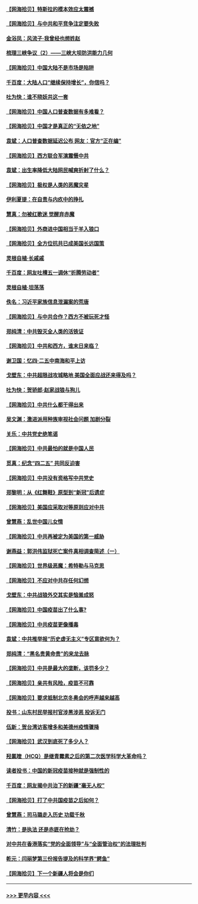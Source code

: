 #### [【网海拾贝】特斯拉的模本效应太震撼](../pages/nsc993/n12925626.md?t=05080152) 
#### [【网海拾贝】与中共和平竞争注定要失败](../pages/nsc993/n12923326.md?t=05080152) 
#### [金浴凤：风流子‧我曾经也想姓赵](../pages/nsc993/n12920911.md?t=05080152) 
#### [梳理三峡争议（2）——三峡大坝防洪能力几何](../pages/nsc993/n12920173.md?t=05080152) 
#### [【网海拾贝】中国大陆不是市场是陷阱](../pages/nsc993/n12920143.md?t=05080152) 
#### [千百度：大陆人口“继续保持增长”，你信吗？](../pages/nsc993/n12918946.md?t=05080152) 
#### [吐为快：谁不晓妖共这一套](../pages/nsc993/n12918941.md?t=05080152) 
#### [【网海拾贝】中国人口普查数据有多难看？](../pages/nsc993/n12917822.md?t=05080152) 
#### [【网海拾贝】中国才是真正的“无依之地”](../pages/nsc993/n12915845.md?t=05080152) 
#### [袁斌：人口普查数据延迟公布 网友：官方“正在编”](../pages/nsc993/n12915748.md?t=05080152) 
#### [【网海拾贝】西方联合军演震慑中共](../pages/nsc993/n12913466.md?t=05080152) 
#### [袁斌：出生率降低大陆网民喊爽折射了什么？](../pages/nsc993/n12913365.md?t=05080152) 
#### [【网海拾贝】极权是人类的恶魔灾星](../pages/nsc993/n12910697.md?t=05080152) 
#### [伊利夏提：在自责与内疚中的挣扎](../pages/nsc993/n12910493.md?t=05080152) 
#### [慧真：勿被红歌迷 觉醒弃赤魔](../pages/nsc993/n12910485.md?t=05080152) 
#### [【网海拾贝】外商进中国相当于羊入狼口](../pages/nsc993/n12908274.md?t=05080152) 
#### [【网海拾贝】全方位抗共已成美国长远国策](../pages/nsc993/n12906878.md?t=05080152) 
#### [灵根自植‧长戚戚](../pages/nsc993/n12905585.md?t=05080152) 
#### [千百度：网友吐槽五一调休“折腾劳动者”](../pages/nsc993/n12905934.md?t=05080152) 
#### [灵根自植‧坦荡荡](../pages/nsc993/n12905562.md?t=05080152) 
#### [佚名：习近平家族信息泄漏案的荒唐](../pages/nsc993/n12904705.md?t=05080152) 
#### [【网海拾贝】与中共合作？西方不被玩死才怪](../pages/nsc993/n12903873.md?t=05080152) 
#### [郑纯清：中共毁灭全人类的活铁证](../pages/nsc993/n12903785.md?t=05080152) 
#### [【网海拾贝】中共和西方，谁末日来临？](../pages/nsc993/n12903482.md?t=05080152) 
#### [谢卫国：忆四‧二五中南海和平上访](../pages/nsc993/n12902192.md?t=05080152) 
#### [戈壁东：中共超限战攻城略地 美国全面应战还来得及吗？](../pages/nsc993/n12902297.md?t=05080152) 
#### [吐为快：贺骄郎‧赵家战狼与狗儿](../pages/nsc993/n12902280.md?t=05080152) 
#### [【网海拾贝】中共什么都干得出来](../pages/nsc993/n12897500.md?t=05080152) 
#### [吴文渊：激进派用种族审视社会问题 加剧分裂](../pages/nsc993/n12893881.md?t=05080152) 
#### [关乐：中共党史绝笔谣](../pages/nsc993/n12897270.md?t=05080152) 
#### [【网海拾贝】中共最怕的就是中国人民](../pages/nsc993/n12894705.md?t=05080152) 
#### [觅真：纪念“四二五” 共同反迫害](../pages/nsc993/n12894553.md?t=05080152) 
#### [【网海拾贝】中共没有资格写中共党史](../pages/nsc993/n12892231.md?t=05080152) 
#### [郑黎明：从《红舞鞋》原型到“新冠”后遗症](../pages/nsc993/n12890469.md?t=05080152) 
#### [【网海拾贝】美国应采取对等原则应对中共](../pages/nsc993/n12889176.md?t=05080152) 
#### [曾慧燕：乱世中国儿女情](../pages/nsc993/n12887931.md?t=05080152) 
#### [【网海拾贝】中共再被定为美国的第一威胁](../pages/nsc993/n12887580.md?t=05080152) 
#### [谢燕益：郭洪伟监狱死亡案件真相调查简述（一）](../pages/nsc993/n12885648.md?t=05080152) 
#### [【网海拾贝】世界级恶魔：希特勒与马克思](../pages/nsc993/n12884062.md?t=05080152) 
#### [【网海拾贝】不应对中共存任何幻想](../pages/nsc993/n12881460.md?t=05080152) 
#### [戈壁东：中共战狼外交其实是恼羞成怒](../pages/nsc993/n12880392.md?t=05080152) 
#### [【网海拾贝】中国疫苗出了什么事?](../pages/nsc993/n12879124.md?t=05080152) 
#### [【网海拾贝】中共疫苗更像播毒](../pages/nsc993/n12876631.md?t=05080152) 
#### [袁斌：中共推举报“历史虚无主义”专区意欲何为？](../pages/nsc993/n12876530.md?t=05080152) 
#### [郑纯清：“黑名贵黄命贵”的来龙去脉](../pages/nsc993/n12875589.md?t=05080152) 
#### [【网海拾贝】中共是最大的垄断，该罚多少？](../pages/nsc993/n12874006.md?t=05080152) 
#### [【网海拾贝】亲共有风险，疫苗不可靠](../pages/nsc993/n12872224.md?t=05080152) 
#### [【网海拾贝】要求抵制北京冬奥会的呼声越来越高](../pages/nsc993/n12868962.md?t=05080152) 
#### [投书：山东村民举报村官涉黑涉恶 投诉无门](../pages/nsc993/n12869726.md?t=05080152) 
#### [伍新：贺台湾访客增多和美德州疫情骤降](../pages/nsc993/n12865651.md?t=05080152) 
#### [【网海拾贝】武汉到底死了多少人？](../pages/nsc993/n12863707.md?t=05080152) 
#### [羟氯喹（HCQ）是继青霉素之后的第二次医学科学大革命吗？](../pages/nsc993/n12638564.md?t=05080152) 
#### [读者投书：中国的新冠疫苗接种就是强制性的](../pages/nsc993/n12859932.md?t=05080152) 
#### [千百度：网友揭中共治下的新疆“毫无人权”](../pages/nsc993/n12858385.md?t=05080152) 
#### [【网海拾贝】打了中共国疫苗之后如何？](../pages/nsc993/n12857866.md?t=05080152) 
#### [曾慧燕：司马璐走入历史 功载千秋](../pages/nsc993/n12856996.md?t=05080152) 
#### [清竹：是执法 还是赤匪在抢劫？](../pages/nsc993/n12856952.md?t=05080152) 
#### [对中共在香港落实“党的全面领导”与“全面管治权”的法理批判](../pages/nsc993/n12856929.md?t=05080152) 
#### [乾元：闫丽梦第三份报告提及的科学界“鳄鱼”](../pages/nsc993/n12855985.md?t=05080152) 
#### [【网海拾贝】下一个新疆人将会是你们](../pages/nsc993/n12855864.md?t=05080152) 

----
#### [ >>> 更早内容 <<< ](../indexes/nsc993-earlier.md)
